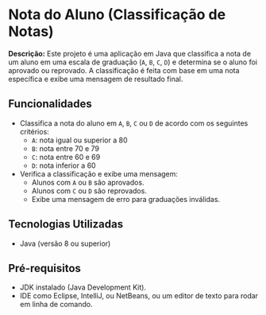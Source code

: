 # Nota do Aluno (Classificação de Notas)

**Descrição:** Este projeto é uma aplicação em Java que classifica a nota de um aluno em uma escala de graduação (`A`, `B`, `C`, `D`) e determina se o aluno foi aprovado ou reprovado. A classificação é feita com base em uma nota específica e exibe uma mensagem de resultado final.

## Funcionalidades

- Classifica a nota do aluno em `A`, `B`, `C` ou `D` de acordo com os seguintes critérios:
  - `A`: nota igual ou superior a 80
  - `B`: nota entre 70 e 79
  - `C`: nota entre 60 e 69
  - `D`: nota inferior a 60
- Verifica a classificação e exibe uma mensagem:
  - Alunos com `A` ou `B` são aprovados.
  - Alunos com `C` ou `D` são reprovados.
  - Exibe uma mensagem de erro para graduações inválidas.

## Tecnologias Utilizadas

- Java (versão 8 ou superior)

## Pré-requisitos

- JDK instalado (Java Development Kit).
- IDE como Eclipse, IntelliJ, ou NetBeans, ou um editor de texto para rodar em linha de comando.
